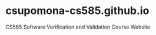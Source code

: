 csupomona-cs585.github.io
=========================

CS585 Software Verification and Validation Course Website
